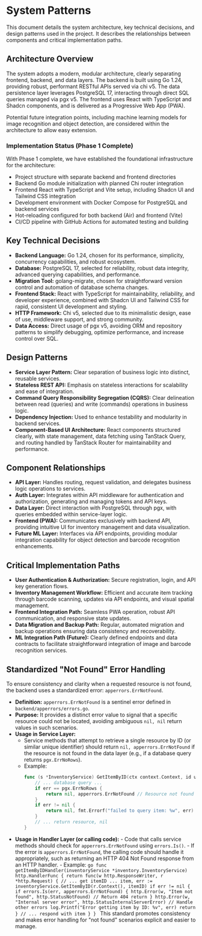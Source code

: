 # System Patterns

This document details the system architecture, key technical decisions, and design patterns used in the project. It describes the relationships between components and critical implementation paths.

## Architecture Overview

The system adopts a modern, modular architecture, clearly separating frontend, backend, and data layers. The backend is built using Go 1.24, providing robust, performant RESTful APIs served via chi v5. The data persistence layer leverages PostgreSQL 17, interacting through direct SQL queries managed via pgx v5. The frontend uses React with TypeScript and Shadcn components, and is delivered as a Progressive Web App (PWA).

Potential future integration points, including machine learning models for image recognition and object detection, are considered within the architecture to allow easy extension.

### Implementation Status (Phase 1 Complete)

With Phase 1 complete, we have established the foundational infrastructure for the architecture:

- Project structure with separate backend and frontend directories
- Backend Go module initialization with planned Chi router integration
- Frontend React with TypeScript and Vite setup, including Shadcn UI and Tailwind CSS integration
- Development environment with Docker Compose for PostgreSQL and backend services
- Hot-reloading configured for both backend (Air) and frontend (Vite)
- CI/CD pipeline with GitHub Actions for automated testing and building

## Key Technical Decisions

- **Backend Language:** Go 1.24, chosen for its performance, simplicity, concurrency capabilities, and robust ecosystem.
- **Database:** PostgreSQL 17, selected for reliability, robust data integrity, advanced querying capabilities, and performance.
- **Migration Tool:** golang-migrate, chosen for straightforward version control and automation of database schema changes.
- **Frontend Stack:** React with TypeScript for maintainability, reliability, and developer experience, combined with Shadcn UI and Tailwind CSS for rapid, consistent UI development and styling.
- **HTTP Framework:** Chi v5, selected due to its minimalistic design, ease of use, middleware support, and strong community.
- **Data Access:** Direct usage of pgx v5, avoiding ORM and repository patterns to simplify debugging, optimize performance, and increase control over SQL.

## Design Patterns

- **Service Layer Pattern:** Clear separation of business logic into distinct, reusable services.
- **Stateless REST API:** Emphasis on stateless interactions for scalability and ease of integration.
- **Command Query Responsibility Segregation (CQRS):** Clear delineation between read (queries) and write (commands) operations in business logic.
- **Dependency Injection:** Used to enhance testability and modularity in backend services.
- **Component-Based UI Architecture:** React components structured clearly, with state management, data fetching using TanStack Query, and routing handled by TanStack Router for maintainability and performance.

## Component Relationships

- **API Layer:** Handles routing, request validation, and delegates business logic operations to services.
- **Auth Layer:** Integrates within API middleware for authentication and authorization, generating and managing tokens and API keys.
- **Data Layer:** Direct interaction with PostgreSQL through pgx, with queries embedded within service-layer logic.
- **Frontend (PWA):** Communicates exclusively with backend API, providing intuitive UI for inventory management and data visualization.
- **Future ML Layer:** Interfaces via API endpoints, providing modular integration capability for object detection and barcode recognition enhancements.

## Critical Implementation Paths

- **User Authentication & Authorization:** Secure registration, login, and API key generation flows.
- **Inventory Management Workflow:** Efficient and accurate item tracking through barcode scanning, updates via API endpoints, and visual spatial management.
- **Frontend Integration Path:** Seamless PWA operation, robust API communication, and responsive state updates.
- **Data Migration and Backup Path:** Regular, automated migration and backup operations ensuring data consistency and recoverability.
- **ML Integration Path (Future):** Clearly defined endpoints and data contracts to facilitate straightforward integration of image and barcode recognition services.

## Standardized "Not Found" Error Handling

To ensure consistency and clarity when a requested resource is not found, the backend uses a standardized error: `apperrors.ErrNotFound`.

- **Definition:** `apperrors.ErrNotFound` is a sentinel error defined in `backend/apperrors/errors.go`.
- **Purpose:** It provides a distinct error value to signal that a specific resource could not be located, avoiding ambiguous `nil, nil` return values in such scenarios.
- **Usage in Service Layer:**
  - Service methods that attempt to retrieve a single resource by ID (or similar unique identifier) should return `nil, apperrors.ErrNotFound` if the resource is not found in the data layer (e.g., if a database query returns `pgx.ErrNoRows`).
  - Example:
    ```go
    func (s *InventoryService) GetItemByID(ctx context.Context, id uuid.UUID) (*models.Item, error) {
        // ... database query ...
        if err == pgx.ErrNoRows {
            return nil, apperrors.ErrNotFound // Resource not found
        }
        if err != nil {
            return nil, fmt.Errorf("failed to query item: %w", err) // Handle other errors
        }
        // ... return resource, nil
    }
    ```
- **Usage in Handler Layer (or calling code):** - Code that calls service methods should check for `apperrors.ErrNotFound` using `errors.Is()`. - If the error is `apperrors.ErrNotFound`, the calling code should handle it appropriately, such as returning an HTTP 404 Not Found response from an HTTP handler. - Example:
  `go
      func getItemByIDHandler(inventoryService *inventory.InventoryService) http.HandlerFunc {
          return func(w http.ResponseWriter, r *http.Request) {
              // ... get itemID ...
              item, err := inventoryService.GetItemByID(r.Context(), itemID)
              if err != nil {
                  if errors.Is(err, apperrors.ErrNotFound) {
                      http.Error(w, "Item not found", http.StatusNotFound) // Return 404
                      return
                  }
                  http.Error(w, "Internal server error", http.StatusInternalServerError) // Handle other errors
                  log.Printf("Error getting item by ID: %v", err)
                  return
              }
              // ... respond with item
          }
      }
      `
  This standard promotes consistency and makes error handling for "not found" scenarios explicit and easier to manage.
